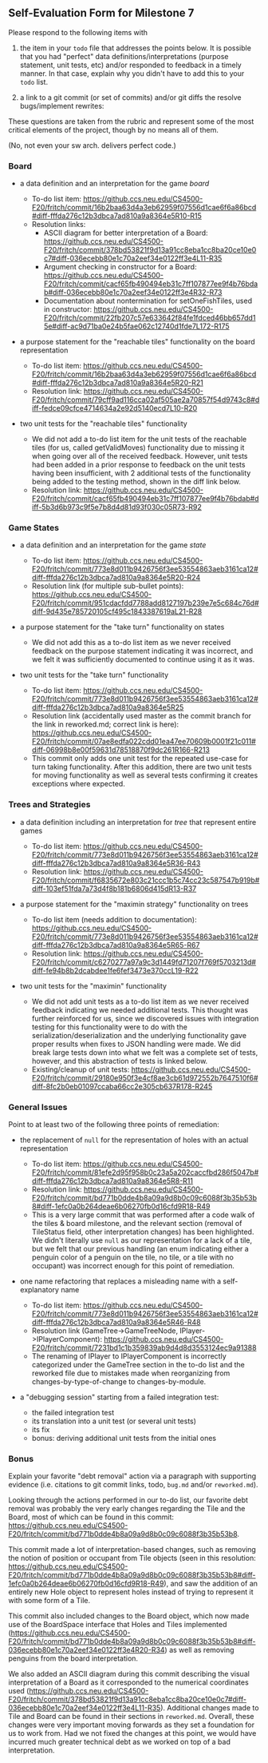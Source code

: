 ## Self-Evaluation Form for Milestone 7

Please respond to the following items with

1. the item in your `todo` file that addresses the points below.
    It is possible that you had "perfect" data definitions/interpretations
    (purpose statement, unit tests, etc) and/or responded to feedback in a 
    timely manner. In that case, explain why you didn't have to add this to
    your `todo` list.

2. a link to a git commit (or set of commits) and/or git diffs the resolve
   bugs/implement rewrites: 

These questions are taken from the rubric and represent some of the most
critical elements of the project, though by no means all of them.

(No, not even your sw arch. delivers perfect code.)

### Board

- a data definition and an interpretation for the game _board_
    - To-do list item: https://github.ccs.neu.edu/CS4500-F20/fritch/commit/16b2baa63d4a3eb62959f07556d1cae6f6a86bcd#diff-fffda276c12b3dbca7ad810a9a8364e5R10-R15
    - Resolution links:
        - ASCII diagram for better interpretation of a Board: https://github.ccs.neu.edu/CS4500-F20/fritch/commit/378bd53821f9d13a91cc8eba1cc8ba20ce10e0c7#diff-036ecebb80e1c70a2eef34e0122ff3e4L11-R35
        - Argument checking in constructor for a Board: https://github.ccs.neu.edu/CS4500-F20/fritch/commit/cacf65fb490494eb31c7ff107877ee9f4b76bdab#diff-036ecebb80e1c70a2eef34e0122ff3e4R32-R73
        - Documentation about nontermination for setOneFishTiles, used in constructor: https://github.ccs.neu.edu/CS4500-F20/fritch/commit/22fb207c57e633642f84fe1fdced46bb657dd15e#diff-ac9d71ba0e24b5fae062c12740d1fde7L172-R175

- a purpose statement for the "reachable tiles" functionality on the board representation
    - To-do list item: https://github.ccs.neu.edu/CS4500-F20/fritch/commit/16b2baa63d4a3eb62959f07556d1cae6f6a86bcd#diff-fffda276c12b3dbca7ad810a9a8364e5R20-R21
    - Resolution link: https://github.ccs.neu.edu/CS4500-F20/fritch/commit/79cff9ad116cca02af505ae2a70857f54d9743c8#diff-fedce09cfce4714634a2e92d5140ecd7L10-R20

- two unit tests for the "reachable tiles" functionality
    - We did not add a to-do list item for the unit tests of the reachable tiles (for us, called getValidMoves) functionality due to missing it when going over all of the received feedback. However, unit tests had been added in a prior response to feedback on the unit tests having been insufficient, with 2 additional tests of the functionality being added to the testing method, shown in the diff link below.
    - Resolution link: https://github.ccs.neu.edu/CS4500-F20/fritch/commit/cacf65fb490494eb31c7ff107877ee9f4b76bdab#diff-5b3d6b973c9f5e7b8d4d81d93f030c05R73-R92

### Game States 


- a data definition and an interpretation for the game _state_
    - To-do list item: https://github.ccs.neu.edu/CS4500-F20/fritch/commit/773e8d011b9426756f3ee53554863aeb3161ca12#diff-fffda276c12b3dbca7ad810a9a8364e5R20-R24
    - Resolution link (for multiple sub-bullet points): https://github.ccs.neu.edu/CS4500-F20/fritch/commit/951cdacfdd7788add8127197b239e7e5c684c76d#diff-9d435e785720105cf495c1843387619aL21-R28

- a purpose statement for the "take turn" functionality on states
    - We did not add this as a to-do list item as we never received feedback on the purpose statement indicating it was incorrect, and we felt it was sufficiently documented to continue using it as it was.


- two unit tests for the "take turn" functionality 
    - To-do list item: https://github.ccs.neu.edu/CS4500-F20/fritch/commit/773e8d011b9426756f3ee53554863aeb3161ca12#diff-fffda276c12b3dbca7ad810a9a8364e5R25
    - Resolution link (accidentally used master as the commit branch for the link in reworked.md; correct link is here): https://github.ccs.neu.edu/CS4500-F20/fritch/commit/07ae8edfa022cdd01ea47ee70609b0001f21c011#diff-06998b8e00f59631d78518870f9dc261R166-R213
    - This commit only adds one unit test for the repeated use-case for turn taking functionality. After this addition, there are two unit tests for moving functionality as well as several tests confirming it creates exceptions where expected.

### Trees and Strategies


- a data definition including an interpretation for _tree_ that represent entire games
    - To-do list item: https://github.ccs.neu.edu/CS4500-F20/fritch/commit/773e8d011b9426756f3ee53554863aeb3161ca12#diff-fffda276c12b3dbca7ad810a9a8364e5R36-R43
    - Resolution link: https://github.ccs.neu.edu/CS4500-F20/fritch/commit/f6835672e803c21ccc1b5c74cc23c587547b919b#diff-103ef51fda7a73d4f8b181b6806d415dR13-R37

- a purpose statement for the "maximin strategy" functionality on trees
    - To-do list item (needs addition to documentation): https://github.ccs.neu.edu/CS4500-F20/fritch/commit/773e8d011b9426756f3ee53554863aeb3161ca12#diff-fffda276c12b3dbca7ad810a9a8364e5R65-R67
    - Resolution link: https://github.ccs.neu.edu/CS4500-F20/fritch/commit/c6270277a97a9c3d1449fd71207f769f5703213d#diff-fe94b8b2dcabdee1fe6fef3473e370ccL19-R22

- two unit tests for the "maximin" functionality 
    -  We did not add unit tests as a to-do list item as we never received feedback indicating we needed additional tests. This thought was further reinforced for us, since we discovered issues with integration testing for this functionality were to do with the serialization/deserialization and the underlying functionality gave proper results when fixes to JSON handling were made. We did break large tests down into what we felt was a complete set of tests, however, and this abstraction of tests is linked below.
    - Existing/cleanup of unit tests: https://github.ccs.neu.edu/CS4500-F20/fritch/commit/29180e950f3e4cf8ae3cb61d972552b7647510f6#diff-8fc2b0eb01097ccaba66cc2e305cb637R178-R245


### General Issues

Point to at least two of the following three points of remediation: 


- the replacement of `null` for the representation of holes with an actual representation 
    - To-do list item: https://github.ccs.neu.edu/CS4500-F20/fritch/commit/81efe2d95f958b0c23a5a202caccfbd286f5047b#diff-fffda276c12b3dbca7ad810a9a8364e5R8-R11
    - Resolution link: https://github.ccs.neu.edu/CS4500-F20/fritch/commit/bd771b0dde4b8a09a9d8b0c09c6088f3b35b53b8#diff-1efc0a0b264deae6b06270fb0d16cfd9R18-R49
    - This is a very large commit that was performed after a code walk of the tiles & board milestone, and the relevant section (removal of TileStatus field, other interpretation changes) has been highlighted. We didn't literally use `null` as our representation for a lack of a tile, but we felt that our previous handling (an enum indicating either a penguin color of a penguin on the tile, no tile, or a tile with no occupant) was incorrect enough for this point of remediation. 

- one name refactoring that replaces a misleading name with a self-explanatory name
    - To-do list item: https://github.ccs.neu.edu/CS4500-F20/fritch/commit/773e8d011b9426756f3ee53554863aeb3161ca12#diff-fffda276c12b3dbca7ad810a9a8364e5R46-R48
    - Resolution link (GameTree->GameTreeNode, IPlayer->IPlayerComponent): https://github.ccs.neu.edu/CS4500-F20/fritch/commit/7231bd1c1b359839ab9d4d8d3553124ec9a91388
    - The renaming of IPlayer to IPlayerComponent is incorrectly categorized under the GameTree section in the to-do list and the reworked file due to mistakes made when reorganizing from changes-by-type-of-change to changes-by-module. 

- a "debugging session" starting from a failed integration test:
  - the failed integration test
  - its translation into a unit test (or several unit tests)
  - its fix
  - bonus: deriving additional unit tests from the initial ones 


### Bonus

Explain your favorite "debt removal" action via a paragraph with
supporting evidence (i.e. citations to git commit links, todo, `bug.md`
and/or `reworked.md`).

Looking through the actions performed in our to-do list, our favorite debt removal was probably the very early changes regarding the Tile and the Board, most of which can be found in this commit: https://github.ccs.neu.edu/CS4500-F20/fritch/commit/bd771b0dde4b8a09a9d8b0c09c6088f3b35b53b8. 

This commit made a lot of interpretation-based changes, such as removing the notion of position or occupant from Tile objects (seen in this resolution: https://github.ccs.neu.edu/CS4500-F20/fritch/commit/bd771b0dde4b8a09a9d8b0c09c6088f3b35b53b8#diff-1efc0a0b264deae6b06270fb0d16cfd9R18-R49), and saw the addition of an entirely new Hole object to represent holes instead of trying to represent it with some form of a Tile. 

This commit also included changes to the Board object, which now made use of the BoardSpace interface that Holes and Tiles implemented (https://github.ccs.neu.edu/CS4500-F20/fritch/commit/bd771b0dde4b8a09a9d8b0c09c6088f3b35b53b8#diff-036ecebb80e1c70a2eef34e0122ff3e4R20-R34) as well as removing penguins from the board interpretation. 

We also added an ASCII diagram during this commit describing the visual interpretation of a Board as it corresponded to the numerical coordinates used (https://github.ccs.neu.edu/CS4500-F20/fritch/commit/378bd53821f9d13a91cc8eba1cc8ba20ce10e0c7#diff-036ecebb80e1c70a2eef34e0122ff3e4L11-R35). Additional changes made to Tile and Board can be found in their sections in `reworked.md`. Overall, these changes were very important moving forwards as they set a foundation for us to work from. Had we not fixed the changes at this point, we would have incurred much greater technical debt as we worked on top of a bad interpretation.
